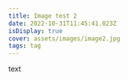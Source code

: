 ```yaml
---
title: Image test 2
date: 2022-10-31T11:45:41.023Z
isDisplay: true
cover: assets/images/image2.jpg
tags: tag
---
```

t﻿ext